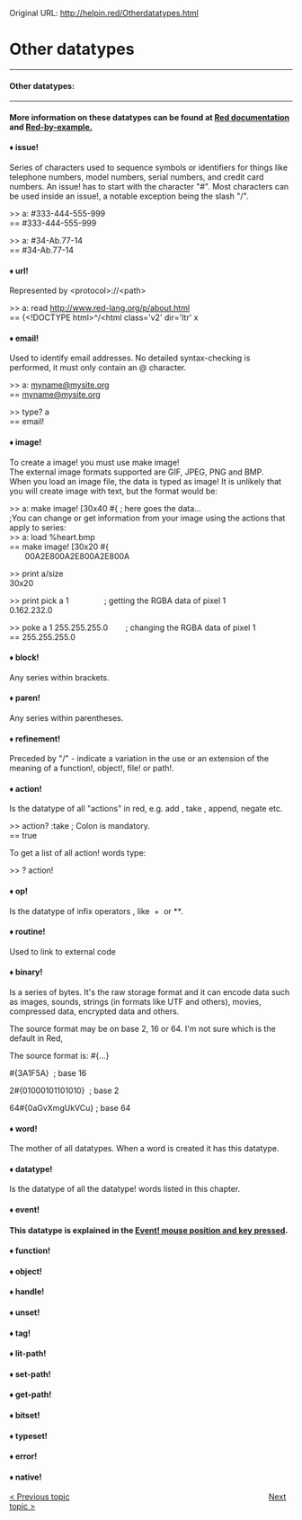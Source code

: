 Original URL: <http://helpin.red/Otherdatatypes.html>

# Other datatypes

* * *

#### Other datatypes:

* * *

#### More information on these datatypes can be found at [Red documentation](https://doc.red-lang.org/en/datatypes.html) and [Red-by-example.](http://www.red-by-example.org/#cat-d03)

#### ♦ issue!

Series of characters used to sequence symbols or identifiers for things like telephone numbers, model numbers, serial numbers, and credit card numbers. An issue! has to start with the character "#". Most characters can be used inside an issue!, a notable exception being the slash "/".

&gt;&gt; a: #333-444-555-999  
\== #333-444-555-999

&gt;&gt; a: #34-Ab.77-14  
\== #34-Ab.77-14

#### ♦ url!

Represented by &lt;protocol&gt;://&lt;path&gt;

&gt;&gt; a: read http://www.red-lang.org/p/about.html  
\== {&lt;!DOCTYPE html&gt;^/&lt;html class='v2' dir='ltr' x

#### ♦ email!

Used to identify email addresses. No detailed syntax-checking is performed, it must only contain an @ character.

&gt;&gt; a: myname@mysite.org  
\== myname@mysite.org

&gt;&gt; type? a  
\== email!

#### ♦ image!

To create a image! you must use make image!  
The external image formats supported are GIF, JPEG, PNG and BMP.  
When you load an image file, the data is typed as image! It is unlikely that you will create image with text, but the format would be:

&gt;&gt; a: make image! [30x40 #{ ; here goes the data...  
;You can change or get information from your image using the actions that apply to series:  
&gt;&gt; a: load %heart.bmp  
\== make image! [30x20 #{  
       00A2E800A2E800A2E800A

&gt;&gt; print a/size  
30x20

&gt;&gt; print pick a 1                ; getting the RGBA data of pixel 1  
0.162.232.0

&gt;&gt; poke a 1 255.255.255.0        ; changing the RGBA data of pixel 1  
\== 255.255.255.0

#### ♦ block!

Any series within brackets.

#### ♦ paren!

Any series within parentheses.

#### ♦ refinement!

Preceded by "/" - indicate a variation in the use or an extension of the meaning of a function!, object!, file! or path!.

#### ♦ action!

Is the datatype of all "actions" in red, e.g. add , take , append, negate etc.

&gt;&gt; action? :take ; Colon is mandatory.  
\== true

To get a list of all action! words type:

&gt;&gt; ? action!

#### ♦ op!

Is the datatype of infix operators , like  +  or \*\*.

#### ♦ routine!

Used to link to external code

#### ♦ binary!

Is a series of bytes. It's the raw storage format and it can encode data such as images, sounds, strings (in formats like UTF and others), movies, compressed data, encrypted data and others.

The source format may be on base 2, 16 or 64. I'm not sure which is the default in Red,

The source format is: #{...}

#{3A1F5A}  ; base 16

2#{01000101101010}  ; base 2

64#{0aGvXmgUkVCu} ; base 64

#### ♦ word!

The mother of all datatypes. When a word is created it has this datatype.

#### ♦ datatype!

Is the datatype of all the datatype! words listed in this chapter.

#### ♦ event!

#### This datatype is explained in the [Event! mouse position and key pressed](http://helpin.red/Eventmousepositionandkeypressed.html).

#### ♦ function!

#### ♦ object!

#### ♦ handle!

#### ♦ unset!

#### ♦ tag!

#### ♦ lit-path!

#### ♦ set-path!

#### ♦ get-path!

#### ♦ bitset!

#### ♦ typeset!

#### ♦ error!

#### ♦ native!

[&lt; Previous topic](http://helpin.red/Hashvectorandmap.html)                                                                                          [Next topic &gt;](http://helpin.red/Datatypeconversion.html)
